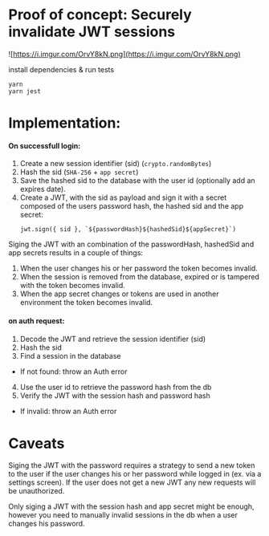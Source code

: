 # Proof of concept: Securely invalidate JWT sessions

![https://i.imgur.com/OrvY8kN.png](https://i.imgur.com/OrvY8kN.png)

install dependencies & run tests

```
yarn
yarn jest
```

# Implementation:

#### On successfull login:

1. Create a new session identifier (sid) (`crypto.randomBytes`)
2. Hash the sid (`SHA-256` + `app secret`)
3. Save the hashed sid to the database with the user id (optionally add an expires date).
4. Create a JWT, with the sid as payload and sign it with a secret composed of the users password hash, the hashed sid and the app secret:
    ```
    jwt.sign({ sid }, `${passwordHash}${hashedSid}${appSecret}`)
    ```

Siging the JWT with an combination of the passwordHash, hashedSid and app secrets results in a couple of things:

1. When the user changes his or her password the token becomes invalid.
2. When the session is removed from the database, expired or is tampered with the token becomes invalid.
3. When the app secret changes or tokens are used in another environment the token becomes invalid.

#### on auth request:

1. Decode the JWT and retrieve the session identifier (sid)
2. Hash the sid
3. Find a session in the database
 - If not found: throw an Auth error
4. Use the user id to retrieve the password hash from the db
5. Verify the JWT with the session hash and password hash
 - If invalid: throw an Auth error

# Caveats

Siging the JWT with the password requires a strategy to send a new token to the user if the user changes his or her password while logged in (ex. via a settings screen). If the user does not get a new JWT any new requests will be unauthorized.

Only siging a JWT with the session hash and app secret might be enough, however you need to manually invalid sessions in the db when a user changes his password.
